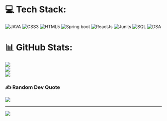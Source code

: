 
# 💻 Tech Stack:
![JAVA](https://img.shields.io/badge/c++-%2300599C.svg?style=for-the-badge&logo=c%2B%2B&logoColor=white) ![CSS3](https://img.shields.io/badge/css3-%231572B6.svg?style=for-the-badge&logo=css3&logoColor=white) ![HTML5](https://img.shields.io/badge/html5-%23E34F26.svg?style=for-the-badge&logo=html5&logoColor=white) ![Spring boot](https://img.shields.io/badge/springboot-%2300599C.svg?style=for-the-badge&logo=c%2B%2B&logoColor=white) ![ReactJs](https://img.shields.io/badge/reactjs-%2300599C.svg?style=for-the-badge&logo=c%2B%2B&logoColor=white) 
![Junits](https://img.shields.io/badge/junits-%2300599C.svg?style=for-the-badge&logo=c%2B%2B&logoColor=white) 
![SQL](https://img.shields.io/badge/SQl-%2300599C.svg?style=for-the-badge&logo=c%2B%2B&logoColor=white)
![DSA](https://img.shields.io/badge/reactjs-%2300599C.svg?style=for-the-badge&logo=c%2B%2B&logoColor=white) 
# 📊 GitHub Stats:
![](https://github-readme-stats.vercel.app/api?username=lavnjd&theme=dark&hide_border=false&include_all_commits=false&count_private=false)<br/>
![](https://github-readme-streak-stats.herokuapp.com/?user=lavnjd&theme=dark&hide_border=false)<br/>
![](https://github-readme-stats.vercel.app/api/top-langs/?username=lavnjd&theme=dark&hide_border=false&include_all_commits=false&count_private=false&layout=compact)

### ✍️ Random Dev Quote
![](https://quotes-github-readme.vercel.app/api?type=horizontal&theme=radical)

---
[![](https://visitcount.itsvg.in/api?id=lavnjd&icon=0&color=0)](https://visitcount.itsvg.in)

<!-- Proudly created with GPRM ( https://gprm.itsvg.in ) -->
